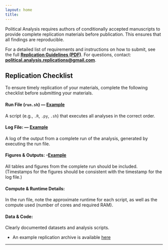 ```yaml
---
layout: home
title: 
---
```


Political Analysis requires authors of conditionally accepted manuscripts to provide complete replication materials before publication. This ensures that all findings are reproducible.

For a detailed list of requirements and instructions on how to submit, see the full **[Replication Guidelines (PDF)](replication_guidelines.pdf)**. For questions, contact: **political.analysis.replications@gmail.com**.


## **Replication Checklist**
To ensure timely replication of your materials, complete the following checklist before submitting your materials.

#### **Run File (`run.sh`)** — [Example](https://pa-replication.github.io/example/#run-file-runsh)

A script (e.g., `.R`, `.py`, `.sh`) that executes all analyses in the correct order.  

#### **Log File**:  — [Example](https://pa-replication.github.io/example/#log-file)
A log of the output from a complete run of the analysis, generated by executing the run file.  

#### **Figures & Outputs**:  -[Example](https://pa-replication.github.io/example/#figures-and-outputs)
All tables and figures from the complete run should be included.  
(Timestamps for the figures should be consistent with the timestamp for the log file.)  

#### **Compute & Runtime Details**:  
In the run file, note the approximate runtime for each script, as well as the compute used (number of cores and required RAM).  

#### **Data & Code**:  
Clearly documented datasets and analysis scripts.  


* An example replication archive is available [here](https://pa-replication.github.io/example/)

---

